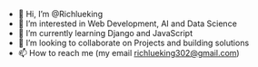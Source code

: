 - 👋 Hi, I’m @Richlueking
- 👀 I’m interested in Web Development, AI and Data Science
- 🌱 I’m currently learning Django and JavaScript
- 💞️ I’m looking to collaborate on Projects and building solutions
- 📫 How to reach me (my email richlueking302@gmail.com)

<!---
Richlueking/Richlueking is a ✨ special ✨ repository because its `README.md` (this file) appears on your GitHub profile.
You can click the Preview link to take a look at your changes.
--->
